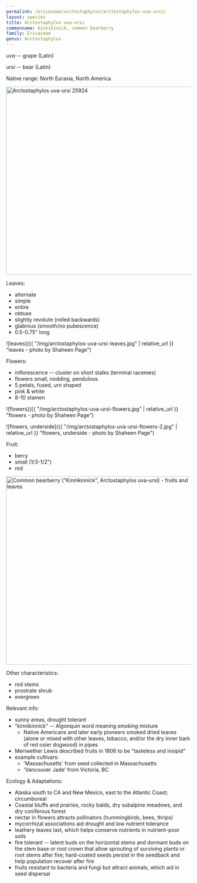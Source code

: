 ```yaml
---
permalink: /ericaceae/arctostaphylos/arctostaphylos-uva-ursi/
layout: species
title: Arctostaphylos uva-ursi
commonname: kinnikinick, common bearberry
family: Ericaceae
genus: Arctostaphylos
---
```


*uva* -- grape (Latin)

*ursi* -- bear (Latin)

Native range: North Eurasia, North America

<a title="Walter Siegmund / CC BY-SA (http://creativecommons.org/licenses/by-sa/3.0/)" href="https://commons.wikimedia.org/wiki/File:Arctostaphylos_uva-ursi_25924.JPG"><img width="512" alt="Arctostaphylos uva-ursi 25924" src="https://upload.wikimedia.org/wikipedia/commons/thumb/d/d8/Arctostaphylos_uva-ursi_25924.JPG/512px-Arctostaphylos_uva-ursi_25924.JPG"></a>

Leaves:
  - alternate
  - simple
  - entire
  - obtuse
  - slightly revolute (rolled backwards)
  - glabrous (smooth/no pubescence)
  - 0.5-0.75" long

![leaves]({{ "/img/arctostaphylos-uva-ursi-leaves.jpg" | relative_url }} "leaves - photo by Shaheen Page")

Flowers:
  - inflorescence -- cluster on short stalks (terminal racemes)
  - flowers small, nodding, pendulous
  - 5 petals, fused, urn shaped
  - pink & white
  - 8-10 stamen

![flowers]({{ "/img/arctostaphylos-uva-ursi-flowers.jpg" | relative_url }} "flowers - photo by Shaheen Page")

![flowers, underside]({{ "/img/arctostaphylos-uva-ursi-flowers-2.jpg" | relative_url }} "flowers, underside - photo by Shaheen Page")

Fruit:
  - berry
  - small (1/3-1/2")
  - red

<a title="Jesse Taylor / CC BY-SA (https://creativecommons.org/licenses/by-sa/3.0)" href="https://commons.wikimedia.org/wiki/File:Common_bearberry_(%22Kinnikinnick%22,_Arctostaphylos_uva-ursi)_-_fruits_and_leaves.JPG"><img width="512" alt="Common bearberry (&quot;Kinnikinnick&quot;, Arctostaphylos uva-ursi) - fruits and leaves" src="https://upload.wikimedia.org/wikipedia/commons/thumb/b/b9/Common_bearberry_%28%22Kinnikinnick%22%2C_Arctostaphylos_uva-ursi%29_-_fruits_and_leaves.JPG/512px-Common_bearberry_%28%22Kinnikinnick%22%2C_Arctostaphylos_uva-ursi%29_-_fruits_and_leaves.JPG"></a>

Other characteristics:
  - red stems
  - prostrate shrub
  - evergreen

Relevant info:
  - sunny areas, drought tolerant
  - "kinnikinnick" -- Algonquin word meaning *smoking* mixture
    - Native Americans and later early pioneers smoked dried leaves (alone or mixed with other leaves, tobacco, and/or the dry inner bark of red osier dogwood) in pipes
  - Meriwether Lewis described fruits in 1806 to be "tasteless and insipid"
  - example cultivars:
    - 'Massachusetts' from seed collected in Massachusetts
    - 'Vancouver Jade' from Victoria, BC

Ecology & Adaptations:
  - Alaska south to CA and New Mexico, east to the Atlantic Coast; circumboreal
  - Coastal bluffs and prairies, rocky balds, dry subalpine meadows, and dry coniferous forest
  - nectar in flowers attracts pollinators (hummingbirds, bees, thrips)
  - mycorrhizal associations aid drought and low nutrient tolerance
  - leathery leaves last, which helps conserve nutrients in nutrient-poor soils
  - fire tolerant -- latent buds on the horizontal stems and dormant buds on the stem base or root crown that allow sprouting of surviving plants or root stems after fire; hard-coated seeds persist in the seedback and help population recover after fire
  - fruits resistant to bacteria and fungi but attract animals, which aid in seed dispersal

